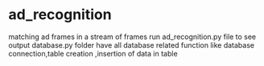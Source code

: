 # ad_recognition
matching ad frames in a stream of frames
run ad_recognition.py file to see output
database.py folder have all database related function like database connection,table creation ,insertion of data in table
